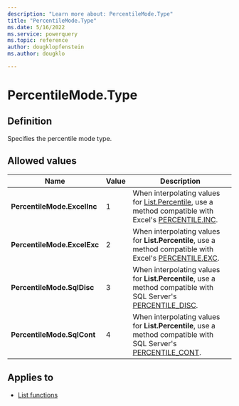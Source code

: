```yaml
---
description: "Learn more about: PercentileMode.Type"
title: "PercentileMode.Type"
ms.date: 5/16/2022
ms.service: powerquery
ms.topic: reference
author: dougklopfenstein
ms.author: dougklo

---
```

# PercentileMode.Type

## Definition

Specifies the percentile mode type.
  
## Allowed values

|Name|Value|Description|  
|------------|-----|---------------|  
|**PercentileMode.ExcelInc**|1| When interpolating values for [List.Percentile](list-percentile.md), use a method compatible with Excel's [PERCENTILE.INC](https://support.microsoft.com/office/percentile-inc-function-680f9539-45eb-410b-9a5e-c1355e5fe2ed?msclkid=edba39d1d15911ecaec6b493dc604bae).|
|**PercentileMode.ExcelExc**|2| When interpolating values for **List.Percentile**, use a method compatible with Excel's [PERCENTILE.EXC](https://support.microsoft.com/office/percentile-exc-function-bbaa7204-e9e1-4010-85bf-c31dc5dce4ba).|
|**PercentileMode.SqlDisc**|3| When interpolating values for **List.Percentile**, use a method compatible with SQL Server's [PERCENTILE_DISC](/sql/t-sql/functions/percentile-disc-transact-sql).|
|**PercentileMode.SqlCont**|4| When interpolating values for **List.Percentile**, use a method compatible with SQL Server's [PERCENTILE_CONT](/sql/t-sql/functions/percentile-cont-transact-sql).|

## Applies to

* [List functions](list-functions.md)
